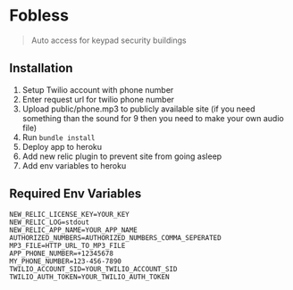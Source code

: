 # Fobless
> Auto access for keypad security buildings

## Installation
1. Setup Twilio account with phone number
2. Enter request url for twilio phone number
3. Upload public/phone.mp3 to publicly available site (if you need something than the sound for 9 then you need to make your own audio file)
3. Run `bundle install`
4. Deploy app to heroku
5. Add new relic plugin to prevent site from going asleep
6. Add env variables to heroku

## Required Env Variables
```
NEW_RELIC_LICENSE_KEY=YOUR_KEY
NEW_RELIC_LOG=stdout
NEW_RELIC_APP_NAME=YOUR_APP_NAME
AUTHORIZED_NUMBERS=AUTHORIZED_NUMBERS_COMMA_SEPERATED
MP3_FILE=HTTP_URL_TO_MP3_FILE
APP_PHONE_NUMBER=+12345678
MY_PHONE_NUMBER=123-456-7890
TWILIO_ACCOUNT_SID=YOUR_TWILIO_ACCOUNT_SID
TWILIO_AUTH_TOKEN=YOUR_TWILIO_AUTH_TOKEN
```